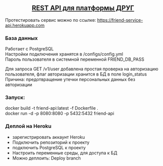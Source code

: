 <h2 align="center"><a href="https://friend-service-api.herokuapp.com" >REST API для платформы ДРУГ</a></h2>

Протестировать сервис можно по ссылке: https://friend-service-api.herokuapp.com
### База данных
Работает с PostgreSQL  
Настройки подключения хранятся в /configs/config.yml  
Пароль пользователя в системной переменной FRIEND_DB_PASS  

Для запроса GET /v1/user добавлена простая проверка на авторизацию пользователя, 
флаг авторизации хранится в БД в поле login_status
Причина: предотвращение утечки персональных данных без авторизации

### Запуск:  
docker build -t friend-api:latest -f Dockerfile .  
docker run -d -p 8080:8080 -p 5432:5432 friend-api  

### Деплой на Heroku
- зарегистрировать аккаунт Heroku
- Подключить репозиторий к проекту
- подключить PostgreSQL к проекту
- Настроить переменные среды, для доступа к БД
- Можно деплоить: Deploy branch


